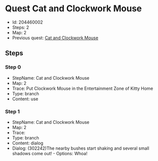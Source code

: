 # Quest Cat and Clockwork Mouse

- Id: 204460002
- Steps: 2
- Map: 2
- Previous quest: [Cat and Clockwork Mouse](204460001.md)

## Steps

### Step 0
- StepName:  Cat and Clockwork Mouse
- Map:  2
- Trace:  Put Clockwork Mouse in the Entertainment Zone of Kitty Home
- Type:  branch
- Content:  use


### Step 1
- StepName:  Cat and Clockwork Mouse
- Map:  2
- Trace:  
- Type:  branch
- Content:  dialog
- Dialog: (302242)The nearby bushes start shaking and several small shadows come out! - Options: Whoa!



